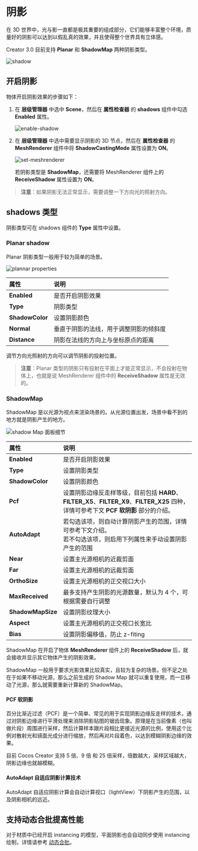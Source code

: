 # 阴影

在 3D 世界中，光与影一直都是极其重要的组成部分，它们能够丰富整个环境，质量好的阴影可以达到以假乱真的效果，并且使得整个世界具有立体感。

Creator 3.0 目前支持 **Planar** 和 **ShadowMap** 两种阴影类型。

![shadow](shadow/shadowExample.png)

## 开启阴影

物体开启阴影效果的步骤如下：

1. 在 **层级管理器** 中选中 **Scene**，然后在 **属性检查器** 的 **shadows** 组件中勾选 **Enabled** 属性。

    ![enable-shadow](shadow/enable-shadow.png)

2. 在 **层级管理器** 中选中需要显示阴影的 3D 节点，然后在 **属性检查器** 的 **MeshRenderer** 组件中将 **ShadowCastingMode** 属性设置为 **ON**。

    ![set-meshrenderer](shadow/set-meshrenderer.png)

    若阴影类型是 **ShadowMap**，还需要将 MeshRenderer 组件上的 **ReceiveShadow** 属性设置为 **ON**。

> **注意**：如果阴影无法正常显示，需要调整一下方向光的照射方向。

## shadows 类型

阴影类型可在 shadows 组件的 **Type** 属性中设置。

### Planar shadow

Planar 阴影类型一般用于较为简单的场景。

![plannar properties](shadow/plannar-properties.png)

| 属性  | 说明  |
| :--- | :--- |
| **Enabled**     | 是否开启阴影效果      |
| **Type**        | 阴影类型             |
| **ShadowColor** | 设置阴影颜色         |
| **Normal**      | 垂直于阴影的法线，用于调整阴影的倾斜度  |
| **Distance**    | 阴影在法线的方向上与坐标原点的距离     |

调节方向光照射的方向可以调节阴影的投射位置。

> **注意**：Planar 类型的阴影只有投射在平面上才能正常显示，不会投射在物体上，也就是说 MeshRenderer 组件中的 **ReceiveShadow** 属性是无效的。

### ShadowMap

ShadowMap 是以光源为视点来渲染场景的。从光源位置出发，场景中看不到的地方就是阴影产生的地方。

![shadow Map 面板细节](shadow/shadowmap-properties.png)

| 属性  | 说明  |
| :--- | :--- |
| **Enabled**         | 是否开启阴影效果     |
| **Type**            | 设置阴影类型    |
| **ShadowColor**     | 设置阴影颜色     |
| **Pcf**             | 设置阴影边缘反走样等级，目前包括 **HARD**、 **FILTER_X5**、**FILTER_X9**、**FILTER_X25** 四种，详情可参考下文 **PCF 软阴影** 部分的介绍。   |
| **AutoAdapt**       | 若勾选该项，则自动计算阴影产生的范围，详情可参考下文介绍。<br>若不勾选该项，则启用下列属性来手动设置阴影产生的范围  |
| **Near**            | 设置主光源相机的近裁剪面     |
| **Far**             | 设置主光源相机的远裁剪面     |
| **OrthoSize**       | 设置主光源相机的正交视口大小     |
| **MaxReceived**     | 最多支持产生阴影的光源数量，默认为 4 个，可根据需要自行调整     |
| **ShadowMapSize**   | 设置阴影纹理大小     |
| **Aspect**          | 设置主光源相机的正交视口长宽比     |
| **Bias**            | 设置阴影偏移值，防止 z-fiting    |

ShadowMap 在开启了物体 **MeshRenderer** 组件上的 **ReceiveShadow** 后，就会接收并显示其它物体产生的阴影效果。

ShadowMap 一般用于要求光影效果比较真实，且较为复杂的场景。但不足之处在于如果不移动光源，那么之前生成的 Shadow Map 就可以重复使用，而一旦移动了光源，那么就需要重新计算新的 ShadowMap。

#### PCF 软阴影

百分比渐近过滤（PCF）是一个简单、常见的用于实现阴影边缘反走样的技术，通过对阴影边缘进行平滑处理来消除阴影贴图的锯齿现象。原理是在当前像素（也叫做片段）周围进行采样，然后计算样本跟片段相比更接近光源的比例，使用这个比例对散射光和镜面光成分进行缩放，然后再对片段着色，以达到模糊阴影边缘的效果。

目前 Cocos Creator 支持 5 倍、9 倍 和 25 倍采样，倍数越大，采样区域越大，阴影边缘也就越模糊。

#### AutoAdapt 自适应阴影计算技术

AutoAdapt 自适应阴影计算会自动计算视口（lightView）下阴影产生的范围，以及阴影相机的远近。

## 支持动态合批提高性能

对于材质中已经开启 instancing 的模型，平面阴影也会自动同步使用 instancing 绘制，详情请参考 [动态合批](../../../engine/renderable/model-component.md#%E5%85%B3%E4%BA%8E%E5%8A%A8%E6%80%81%E5%90%88%E6%89%B9)。
